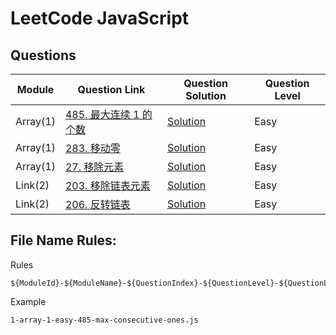 # LeetCode JavaScript

## Questions

| Module   | Question Link                                                                      | Question Solution                                                                                              | Question Level |
| -------- | ---------------------------------------------------------------------------------- | -------------------------------------------------------------------------------------------------------------- | -------------- |
| Array(1) | [485. 最大连续 1 的个数](https://leetcode-cn.com/problems/max-consecutive-ones/)   | [Solution](https://github.com/cody1991/-leetcode/blob/master/1-array-1-easy-485-max-consecutive-ones.js)       | Easy           |
| Array(1) | [283. 移动零](https://leetcode-cn.com/problems/move-zeroes/)                       | [Solution](https://github.com/cody1991/-leetcode/blob/master/1-array-2-easy-283-move-zeroes.js)                | Easy           |
| Array(1) | [27. 移除元素](https://leetcode-cn.com/problems/remove-element/)                   | [Solution](https://github.com/cody1991/-leetcode/blob/master/1-array-3-easy-27-remove-element.js)              | Easy           |
| Link(2)  | [203. 移除链表元素](https://leetcode-cn.com/problems/remove-linked-list-elements/) | [Solution](https://github.com/cody1991/-leetcode/blob/master/2-link-1-easy-203-remove-linked-list-elements.js) | Easy           |
| Link(2)  | [206. 反转链表](https://leetcode-cn.com/problems/reverse-linked-list/)             | [Solution](https://github.com/cody1991/-leetcode/blob/master/2-link-2-easy-206-reverse-linked-list.js)         | Easy           |

## File Name Rules:

Rules

```
${ModuleId}-${ModuleName}-${QuestionIndex}-${QuestionLevel}-${QuestionLeetCodeId}-${QuestionLeetCodeName}
```

Example

```
1-array-1-easy-485-max-consecutive-ones.js
```
